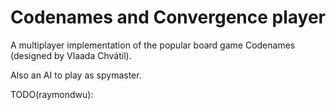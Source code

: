 # Codenames and Convergence player

A multiplayer implementation of the popular board game Codenames (designed by Vlaada Chvátil).

Also an AI to play as spymaster.

TODO(raymondwu):